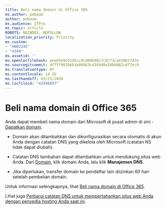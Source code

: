 ```yaml
---
title: Beli nama domain di Office 365
ms.author: pebaum
author: pebaum
ms.audience: ITPro
ms.topic: article
ROBOTS: NOINDEX, NOFOLLOW
localization_priority: Priority
ms.custom:
- "9002245"
- "4349"
ms.assetid: ''
ms.openlocfilehash: eee63e9c61d5cc9cd68b90c7c8771ca439b27d7e
ms.sourcegitcommit: 4f7ff981bbb3a98663cd164d0a10bb082cdf7ec9
ms.translationtype: HT
ms.contentlocale: id-ID
ms.lasthandoff: 03/25/2020
ms.locfileid: "42946697"
---
```

# <a name="buy-a-domain-name-in-office-365"></a>Beli nama domain di Office 365

Anda dapat membeli nama domain dari Microsoft di pusat admin di sini - [Dapatkan domain](https://admin.microsoft.com/Domains/Buy).

- Domain akan ditambahkan dan dikonfigurasikan secara otomatis di akun Anda dengan catatan DNS yang dikelola oleh Microsoft (catatan NS tidak dapat diubah).

- Catatan DNS tambahan dapat ditambahkan untuk mendukung situs web Anda.  Dari [Domain](https://admin.microsoft.com/AdminPortal/Home#/Domains), klik domain Anda, lalu klik **Manajemen DNS**.

- Jika diperlukan, transfer domain ke pendaftar lain diizinkan 60 hari setelah pembelian domain.

Untuk informasi selengkapnya, lihat [Beli nama domain di Office 365](https://docs.microsoft.com/microsoft-365/admin/get-help-with-domains/buy-a-domain-name?view=o365-worldwide).

Lihat juga [Perbarui catatan DNS untuk mempertahankan situs web Anda dengan penyedia hosting Anda saat ini](https://docs.microsoft.com/alchemyinsights/update-dns-records-to-keep-your-website-with-your-current-hosting-provider-0).
